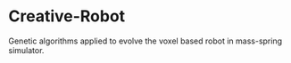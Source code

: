 # Creative-Robot
Genetic algorithms applied to evolve the voxel based robot in mass-spring simulator.
